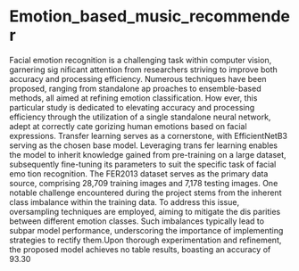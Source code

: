 # Emotion_based_music_recommender

 Facial emotion recognition is a challenging task within computer vision, garnering sig
nificant attention from researchers striving to improve both accuracy and processing
 efficiency. Numerous techniques have been proposed, ranging from standalone ap
proaches to ensemble-based methods, all aimed at refining emotion classification. How
ever, this particular study is dedicated to elevating accuracy and processing efficiency
 through the utilization of a single standalone neural network, adept at correctly cate
gorizing human emotions based on facial expressions. Transfer learning serves as a
 cornerstone, with EfficientNetB3 serving as the chosen base model. Leveraging trans
fer learning enables the model to inherit knowledge gained from pre-training on a large
 dataset, subsequently fine-tuning its parameters to suit the specific task of facial emo
tion recognition. The FER2013 dataset serves as the primary data source, comprising
 28,709 training images and 7,178 testing images. One notable challenge encountered
 during the project stems from the inherent class imbalance within the training data. To
 address this issue, oversampling techniques are employed, aiming to mitigate the dis
parities between different emotion classes. Such imbalances typically lead to subpar
 model performance, underscoring the importance of implementing strategies to rectify
 them.Upon thorough experimentation and refinement, the proposed model achieves no
table results, boasting an accuracy of 93.30
